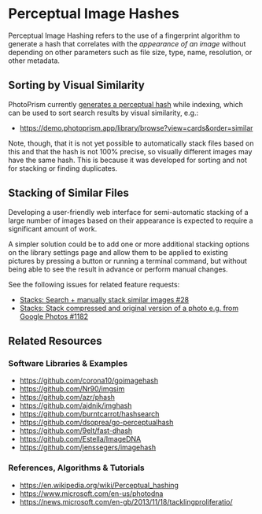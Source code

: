 # Perceptual Image Hashes

Perceptual Image Hashing refers to the use of a fingerprint algorithm to generate a hash that correlates with the *appearance of an image* without depending on other parameters such as file size, type, name, resolution, or other metadata.

## Sorting by Visual Similarity

PhotoPrism currently [generates a perceptual hash](https://github.com/photoprism/photoprism/blob/develop/pkg/media/colors/lightmap.go) while indexing, which can be used to sort search results by visual similarity, e.g.:

- <https://demo.photoprism.app/library/browse?view=cards&order=similar>

Note, though, that it is not yet possible to automatically stack files based on this and that the hash is not 100% precise, so visually different images may have the same hash. This is because it was developed for sorting and not for stacking or finding duplicates.

## Stacking of Similar Files

Developing a user-friendly web interface for semi-automatic stacking of a large number of images based on their appearance is expected to require a significant amount of work.

A simpler solution could be to add one or more additional stacking options on the library settings page and allow them to be applied to existing pictures by pressing a button or running a terminal command, but without being able to see the result in advance or perform manual changes.

See the following issues for related feature requests: 

- [Stacks: Search + manually stack similar images #28](https://github.com/photoprism/photoprism/issues/28)
- [Stacks: Stack compressed and original version of a photo e.g. from Google Photos #1182](https://github.com/photoprism/photoprism/issues/1182)

## Related Resources

### Software Libraries & Examples

- https://github.com/corona10/goimagehash
- https://github.com/Nr90/imgsim
- https://github.com/azr/phash
- https://github.com/ajdnik/imghash
- https://github.com/burntcarrot/hashsearch
- https://github.com/dsoprea/go-perceptualhash
- https://github.com/9elt/fast-dhash
- https://github.com/Estella/ImageDNA
- https://github.com/jenssegers/imagehash

### References, Algorithms & Tutorials

- https://en.wikipedia.org/wiki/Perceptual_hashing
- https://www.microsoft.com/en-us/photodna
- https://news.microsoft.com/en-gb/2013/11/18/tacklingproliferatio/